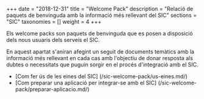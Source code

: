 +++
date        = "2018-12-31"
title       = "Welcome Pack"
description = "Relació de paquets de benvinguda amb la informació més rellevant del SIC"
sections    = "SIC"
taxonomies  = []
weight 		= 4
+++

Els welcome packs son paquets de benvinguda que es posen a disposició dels nous usuaris dels serveis el SIC.

En aquest apartat s'aniran afegint un seguit de documents temàtics amb la informació més rellevant en cada cas amb l'objectiu de donar resposta als dubtes o necessitats que puguin sorgir en el procés d'integració amb el SIC.

- [Com fer ús de les eines del SIC] (/sic-welcome-pack/us-eines.md/)
- [Com preparar una aplicació per integrar-se amb el SIC] (/sic-welcome-pack/preparar-aplicacio.md/)
